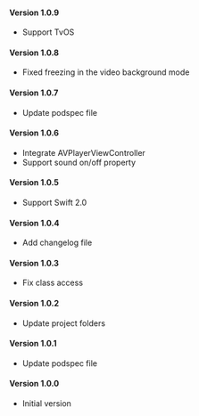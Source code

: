 #### Version 1.0.9

* Support TvOS

#### Version 1.0.8

* Fixed freezing in the video background mode

#### Version 1.0.7

* Update podspec file

#### Version 1.0.6

* Integrate AVPlayerViewController
* Support sound on/off property

#### Version 1.0.5

* Support Swift 2.0

#### Version 1.0.4

* Add changelog file

#### Version 1.0.3

* Fix class access

#### Version 1.0.2

* Update project folders

#### Version 1.0.1

* Update podspec file

#### Version 1.0.0

* Initial version
